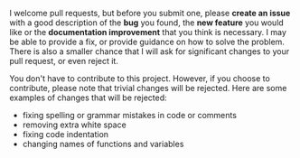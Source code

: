 I welcome pull requests, but before you submit one, please **create an issue**
with a good description of the **bug** you found, the **new feature** you
would like or the **documentation improvement** that you think is necessary.
I may be able to provide a fix, or provide guidance on how to solve the
problem. There is also a smaller chance that I will ask for significant
changes to your pull request, or even reject it.

You don't have to contribute to this project.  However, if you choose to
contribute, please note that trivial changes will be rejected.  Here are some
examples of changes that will be rejected:

* fixing spelling or grammar mistakes in code or comments
* removing extra white space
* fixing code indentation
* changing names of functions and variables
